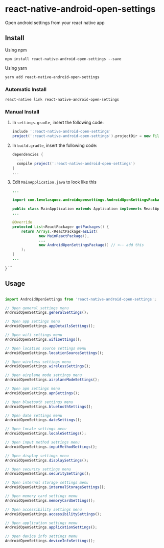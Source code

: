 # react-native-android-open-settings

Open android settings from your react native app

## Install
Using npm

```
npm install react-native-android-open-settings --save
```

Using yarn
```
yarn add react-native-android-open-settings
```

### Automatic Install
```
react-native link react-native-android-open-settings
```
### Manual Install

1. In `settings.gradle`, insert the following code:
    ```gradle
    include ':react-native-android-open-settings'
    project(':react-native-android-open-settings').projectDir = new File(settingsDir, '../node_modules/react-native-android-open-settings/android')
    ```

2. In `build.gradle`, insert the following code:
    ```gradle
    dependencies {
      ...
      compile project(':react-native-android-open-settings')
    }
    ...
    ```
3. Edit `MainApplication.java` to look like this

    ```java
    ...

    import com.levelasquez.androidopensettings.AndroidOpenSettingsPackage; // <-- add this import

    public class MainApplication extends Application implements ReactApplication {
    ...

    @Override
    protected List<ReactPackage> getPackages() {
        return Arrays.<ReactPackage>asList(
                new MainReactPackage(),
                ...
                new AndroidOpenSettingsPackage() // <-- add this
        );
    }
    ...
}
    ```

## Usage

```javascript

import AndroidOpenSettings from 'react-native-android-open-settings';

// Open general settings menu
AndroidOpenSettings.generalSettings();

// Open app settings menu
AndroidOpenSettings.appDetailsSettings();

// Open wifi settings menu
AndroidOpenSettings.wifiSettings();

// Open location source settings menu
AndroidOpenSettings.locationSourceSettings();

// Open wireless settings menu
AndroidOpenSettings.wirelessSettings();

// Open airplane mode settings menu
AndroidOpenSettings.airplaneModeSettings();

// Open apn settings menu
AndroidOpenSettings.apnSettings();

// Open bluetooth settings menu
AndroidOpenSettings.bluetoothSettings();

// Open date settings menu
AndroidOpenSettings.dateSettings();

// Open locale settings menu
AndroidOpenSettings.localeSettings();

// Open input method settings menu
AndroidOpenSettings.inputMethodSettings();

// Open display settings menu
AndroidOpenSettings.displaySettings();

// Open security settings menu
AndroidOpenSettings.securitySettings();

// Open internal storage settings menu
AndroidOpenSettings.internalStorageSettings();

// Open memory card settings menu
AndroidOpenSettings.memoryCardSettings();

// Open accessibility settings menu
AndroidOpenSettings.accessibilitySettings();

// Open application settings menu
AndroidOpenSettings.applicationSettings();

// Open device info settings menu
AndroidOpenSettings.deviceInfoSettings();
```
